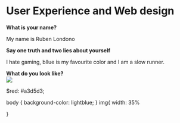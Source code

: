 <h1>User Experience and Web design</h1>
<strong>What is your name?</strong>
<return/>
<P>My name is Ruben Londono</p>
<strong>Say one truth and two lies about yourself</strong>
<p>I hate gaming, bllue is my favourite color and I am a slow runner.</P>
<strong>What do you look like?</strong>

<div>
  <img src="https://i.postimg.cc/jdMh1XR6/Ruben-jpg.jpg">
      </div>


$red: #a3d5d3;

body {
  background-color: lightblue;
}
img{
  width: 35%
   
}
